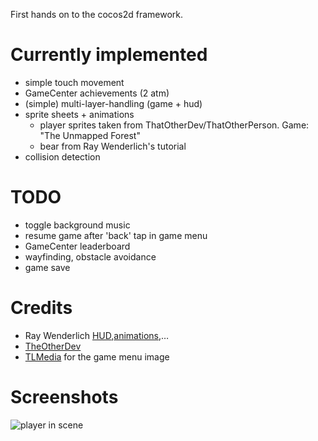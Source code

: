 First hands on to the cocos2d framework.

Currently implemented
=====================
* simple touch movement
* GameCenter achievements (2 atm)
* (simple) multi-layer-handling (game + hud)
* sprite sheets + animations
  * player sprites taken from ThatOtherDev/ThatOtherPerson. Game: "The Unmapped Forest"
  * bear from Ray Wenderlich's tutorial
* collision detection

TODO
====
* toggle background music
* resume game after 'back' tap in game menu
* GameCenter leaderboard
* wayfinding, obstacle avoidance
* game save

Credits
=======
* Ray Wenderlich [HUD][1],[animations][2],…
* [TheOtherDev][3]
* [TLMedia][4] for the game menu image

Screenshots
===========

![player in scene][50]


  [1]: http://www.raywenderlich.com/4666/how-to-create-a-hud-layer-with-cocos2d "Create HUD"
  [2]: http://www.raywenderlich.com/1271/how-to-use-animations-and-sprite-sheets-in-cocos2d "using sprite sheets"
  [3]: http://thatotherdev.com/
  [4]: http://tlmedia.deviantart.com/art/Old-Paper-PSD-88155277

  [50]: http://media.staticline.de/pictures/hs/Screenshot%202012.07.08%2021.09.32.png